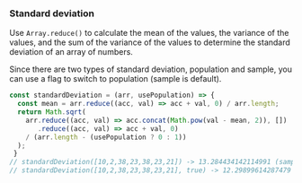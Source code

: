 ### Standard deviation

Use `Array.reduce()` to calculate the mean of the values, the variance of the values, and the sum of the variance
of the values to determine the standard deviation of an array of numbers.

Since there are two types of standard deviation, population and sample, you can use a flag to switch to population (sample is default).

```js
const standardDeviation = (arr, usePopulation) => {
  const mean = arr.reduce((acc, val) => acc + val, 0) / arr.length;
  return Math.sqrt(
    arr.reduce((acc, val) => acc.concat(Math.pow(val - mean, 2)), [])
       .reduce((acc, val) => acc + val, 0) 
    / (arr.length - (usePopulation ? 0 : 1))
  );
 }
// standardDeviation([10,2,38,23,38,23,21]) -> 13.284434142114991 (sample)
// standardDeviation([10,2,38,23,38,23,21], true) -> 12.29899614287479 (population)
```
